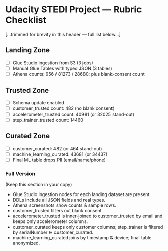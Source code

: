 
# Udacity STEDI Project — Rubric Checklist
[...trimmed for brevity in this header — full list below...]

## Landing Zone
- [ ] Glue Studio ingestion from S3 (3 jobs)
- [ ] Manual Glue Tables with typed JSON (3 tables)
- [ ] Athena counts: 956 / 81273 / 28680; plus blank-consent count

## Trusted Zone
- [ ] Schema update enabled
- [ ] customer_trusted count: 482 (no blank consent)
- [ ] accelerometer_trusted count: 40981 (or 32025 stand-out)
- [ ] step_trainer_trusted count: 14460

## Curated Zone
- [ ] customer_curated: 482 (or 464 stand-out)
- [ ] machine_learning_curated: 43681 (or 34437)
- [ ] Final ML table drops PII (email/name/phone)

### Full Version
(Keep this section in your copy)
- Glue Studio ingestion nodes for each landing dataset are present.
- DDLs include all JSON fields and real types.
- Athena screenshots show counts & sample rows.
- customer_trusted filters out blank consent.
- accelerometer_trusted is inner-joined to customer_trusted by email and keeps only accelerometer columns.
- customer_curated keeps only customer columns; step_trainer is filtered by serialNumber ∈ customer_curated.
- machine_learning_curated joins by timestamp & device; final table anonymized.
